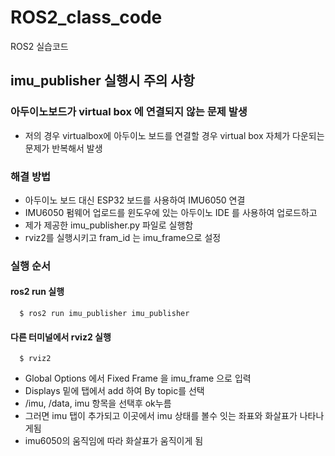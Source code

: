 # ROS2_class_code
ROS2 실습코드 

## imu_publisher 실행시 주의 사항 
### 아두이노보드가 virtual box 에 연결되지 않는 문제 발생
  - 저의 경우 virtualbox에 아두이노 보드를 연결할 경우 virtual box 자체가 다운되는 문제가 반복해서 발생

  ### 해결 방법 
  - 아두이노 보드 대신 ESP32 보드를 사용하여 IMU6050 연결
  - IMU6050 펌웨어 업로드를 윈도우에 있는 아두이노 IDE 를 사용하여 업로드하고
  - 제가 제공한 imu_publisher.py 파일로 실행함
  - rviz2를 실행시키고 fram_id 는 imu_frame으로 설정

  ### 실행 순서
   #### ros2 run  실행
      $ ros2 run imu_publisher imu_publisher
    
   #### 다른 터미널에서 rviz2 실행
      $ rviz2
  
   - Global Options 에서 Fixed Frame 을 imu_frame 으로 입력
   - Displays 밑에 탭에서 add  하여   By topic를 선택
   - /imu, /data, imu 항목을 선택후 ok누름
   - 그러면 imu 탭이 추가되고 이곳에서 imu 상태를 볼수 잇는 좌표와 화살표가 나타나게됨
   - imu6050의 움직임에 따라 화살표가 움직이게 됨

    

